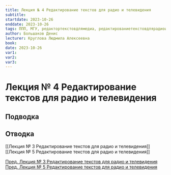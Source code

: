 ```yaml
---
title: Лекция № 4 Редактирование текстов для радио и телевидения
subtitle:
startdate: 2023-10-26
enddate: 2023-10-26
tags: ППП, МГУ, редактортекстовдлямедиа, редактированиетекстовдлярадиоителевидения
author: Большаков Денис
lecturer: Круглова Людмила Алексеевна
book:
date: 2023-10-26
var1:
var2:
var3:
---
```

# Лекция № 4 Редактирование текстов для радио и телевидения

## Подводка
## Отводка

[[Лекция № 3 Редактирование текстов для радио и телевидения]]     [[Лекция № 5 Редактирование текстов для радио и телевидения]]

[Пред. Лекция № 3 Редактирование текстов для радио и телевидения](https://github.com/denisbolshakoff/MSU/blob/main/Редактирование%20текстов%20для%20радио%20и%20телевидения/Лекция%20№%203%20Редактирование%20текстов%20для%20радио%20и%20телевидения.md)      [Пред. Лекция № 5 Редактирование текстов для радио и телевидения](https://github.com/denisbolshakoff/MSU/blob/main/Редактирование%20текстов%20для%20радио%20и%20телевидения/Лекция%20№%205%20Редактирование%20текстов%20для%20радио%20и%20телевидения.md)